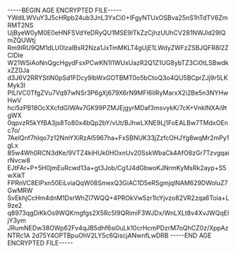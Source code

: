 -----BEGIN AGE ENCRYPTED FILE-----
YWdlLWVuY3J5cHRpb24ub3JnL3YxCi0+IFgyNTUxOSBva25nS1hTdTV6ZmRMT2NS
UjByeW0yM0E0eHNFSVdYeDRyQU1MSE9ITkZzCjhzUUhCV281NWJld29IQmZQUWtj
Rm9IRU9QM1dLU0IzalBsR2Nza1JxTmMKLT4gUjE1LWdyZWFzZSBJQFR8I2ZCIDle
W21WSiAoNnQgcHgydFsxPCwKN1l1WUxUazR2Q1Z1UG8ybTZ3Ci0tLSBwdkxZZ0Ja
d3J6V2RRYStIN0pSd1FDcy9lbWxGOTBMT0o5bCtoQ3o4QU5BCprZJj9r5LKMyk3l
PILlVC0TfgZVu7Vq97wNSr3P6gXj679X6rN9MFI6IiRyMarxX2i2Be5n3NYHwHwV
hci5zPB18OcXXcfdGIWAv7GK99PZMJEjgyrMDaf3msvykK/7cK+VnklNXAi9tgWX
0qpvzR5kYfBA3js8To80x4bQp2bY/vUt/BJhwLXNE9Lj1FoEALBw7TMdxOEnc7o/
7AelQnf7hIqo7z12NmYXiRzAl5967ha+FxSBNUK33jZzfcOHJYg8wqMr2mPy1gLx
85w4Wh0RCN3dKe/9VTZ4kiHUk0HOxnUv20SskWbaCk4AfO6zGr7TzvgqairNvcw8
EJtFAr+P+5H0jmEuRcwd13a+gt3Job/Cg1J4dGbwoKJNrmKyMsRk2ayp+S5wXikT
FPRnVC8EIPxn50EiLviaQqW08SmexQ3GiAC1D5eRSgmjqlNAM629DWoluZ7GwMRW
SvEkhjCcHm4dnM1DxrWhZI7WQQ+4PROkVw5zr1lcYjvzo82VR2zqa6Toia+L9ze2
q8973qgDiKkOs9WQKmgfgs2X5Rc5I9QRimiF3WJDx/WnLXLt8v4XvJWQqEljY3ym
JRumNEDw38OWp62Fv4qJB5dhf6si0uLk10crHcmPDzrM7oQhCZ0z/XppAzNTRc1A
2d75Y4OPTBpuOhV2LY5c6QiscjANwnfLwDRB
-----END AGE ENCRYPTED FILE-----

